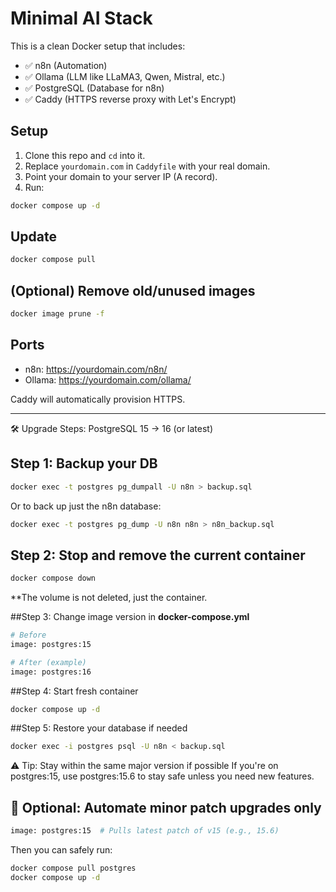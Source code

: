 # Minimal AI Stack

This is a clean Docker setup that includes:

- ✅ n8n (Automation)
- ✅ Ollama (LLM like LLaMA3, Qwen, Mistral, etc.)
- ✅ PostgreSQL (Database for n8n)
- ✅ Caddy (HTTPS reverse proxy with Let's Encrypt)

## Setup

1. Clone this repo and `cd` into it.
2. Replace `yourdomain.com` in `Caddyfile` with your real domain.
3. Point your domain to your server IP (A record).
4. Run:

```bash
docker compose up -d
```

## Update

```bash
docker compose pull
```

## (Optional) Remove old/unused images

```bash
docker image prune -f
```

## Ports

- n8n: https://yourdomain.com/n8n/
- Ollama: https://yourdomain.com/ollama/

Caddy will automatically provision HTTPS.

----------------------------------------------------


🛠️ Upgrade Steps: PostgreSQL 15 → 16 (or latest)

## Step 1: Backup your DB

```bash
docker exec -t postgres pg_dumpall -U n8n > backup.sql
```

Or to back up just the n8n database:

```bash
docker exec -t postgres pg_dump -U n8n n8n > n8n_backup.sql
```

## Step 2: Stop and remove the current container

```bash
docker compose down
```
**The volume is not deleted, just the container.

##Step 3: Change image version in <b>docker-compose.yml</b>
```bash
# Before
image: postgres:15

# After (example)
image: postgres:16
```

##Step 4: Start fresh container

```bash
docker compose up -d
```

##Step 5: Restore your database if needed

```bash
docker exec -i postgres psql -U n8n < backup.sql
```

⚠️ Tip: Stay within the same major version if possible
If you're on postgres:15, use postgres:15.6 to stay safe unless you need new features.

## 🔁 Optional: Automate minor patch upgrades only

```bash
image: postgres:15  # Pulls latest patch of v15 (e.g., 15.6)
```

Then you can safely run:

```bash
docker compose pull postgres
docker compose up -d
```
